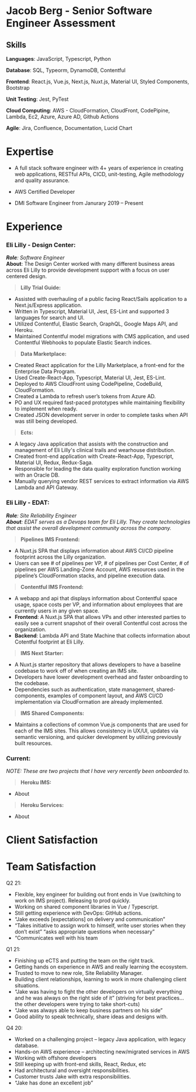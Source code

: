 # Jacob Berg - Senior Software Engineer Assessment 

## **Skills**

**Languages**: JavaScript, Typescript, Python

**Database**: SQL, Typeorm, DynamoDB, Contentful

**Frontend**: React.js, Vue.js, Next.js, Nuxt.js, Material UI, Styled Components, Bootstrap

**Unit Testing**: Jest, PyTest

**Cloud Computing**: AWS - CloudFormation, CloudFront, CodePipine, Lambda, Ec2, Azure, Azure AD, Github Actions

**Agile**: Jira, Confluence, Documentation, Lucid Chart

# **Expertise**

- A full stack software engineer with 4+ years of experience in creating web applications, RESTful APIs, CICD, unit-testing, Agile methodology and quality assurance. 

- AWS Certified Developer

- DMI Software Engineer from Janurary 2019 – Present

# **Experience**

### **Eli Lilly - Design Center:** 

***Role**: Software Engineer*  
**About**: The Design Center worked with many different business areas across Eli Lilly to provide development support with a focus on user centered design.

> **Lilly Trial Guide:** 

- Assisted with overhauling of a public facing React/Sails application to a Next.js/Express application.
- Written in Typescript, Material UI, Jest, ES-Lint  and supported 3 languages for search and UI.
- Utilized Contentful, Elastic Search, GraphQL, Google Maps API, and Heroku.
- Maintained Contentful model migrations with CMS application, and used Contentful Webhooks to populate Elastic Search indices.


> **Data Marketplace:** 

- Created React application for the Lilly Marketplace, a front-end for the Enterprise Data Program.
- Used Create-React-App, Typescript, Material UI, Jest, ES-Lint.
- Deployed to AWS CloudFront using CodePipeline, CodeBuild, CloudFormation.
- Created a Lambda to refresh user’s tokens from Azure AD.
- PO and UX required fast-paced prototypes while maintaining flexibility to implement when ready.
- Created JSON development server in order to complete tasks when API was still being developed.

> **Ects:** 

- A legacy Java application that assists with the construction and management of Eli Lilly's clinical trails and wearhouse distribution. 
- Created front-end application with Create-React-App, Typescript, Material UI, Redux, Redux-Saga.
- Responsible for leading the data quality exploration function working with an Oracle DB.
- Manually querying vendor REST services to extract information via AWS Lambda and API Gateway.


### **Eli Lilly - EDAT:** 

***Role**: Site Reliability Engineer*  
***About**: EDAT serves as a Devops team for Eli Lilly. They create technologies that assist the overall development community across the company.*

> **Pipelines IMS Frontend:**

- A Nuxt.js SPA that displays information about AWS CI/CD pipeline footprint across the Lilly organization. 
- Users can see # of pipelines per VP, # of pipelines per Cost Center, # of pipelines per AWS Landing-Zone Account, AWS resources used in the pipeline’s CloudFormation stacks, and pipeline execution data.

> **Contentful IMS Frontend:**

- A webapp and api that displays information about Contentful space usage, space costs per VP, and information about employees that are currently users in any given space.
- **Frontend**: A Nuxt.js SPA that allows VPs and other interested parties to easily see a current snapshot of their overall Contentful cost across the organization. 
- **Backend**: 
     Lambda API and State Machine that collects information about Cotentful footprint at Eli Lilly.

> **IMS Next Starter:**

- A Nuxt.js starter repository that allows developers to have a baseline codebase to work off of when creating an IMS site. 
- Developers have lower development overhead and faster onboarding to the codebase. 
- Dependencies such as authentication, state management, shared-components, examples of component layout, and AWS CI/CD implementation via CloudFormation are already implemented. 

> **IMS Shared Components:**

- Maintains a collections of common Vue.js components that are used for each of the IMS sites. This allows consistency in UX/UI, updates via semantic versioning, and quicker development by utilizing previously built resources. 


### **Current**:
*NOTE: These are two projects that I have very rercently been onboarded to.*

> **Heroku IMS:**
- About

> **Heroku Services:**
- About


 
# **Client Satisfaction**


# **Team Satisfaction**

Q2 21:

- Flexible, key engineer for building out front ends in Vue (switching to work on IMS project). Releasing to prod quickly.
- Working on shared component libraries in Vue / Typescript.
- Still getting experience with DevOps: GitHub actions.
- “Jake exceeds [expectations] on delivery and communication”
- “Takes initiative to assign work to himself, write user stories when they don’t exist” “asks appropriate questions when necessary”
- “Communicates well with his team

Q1 21: 

- Finishing up eCTS and putting the team on the right track.
- Getting hands on experience in AWS and really learning the ecosystem.
- Trusted to move to new role, Site Reliability Manager.
- Building client relationships, learning to work in more challenging client situations.
- “Jake was having to fight the other developers on virtually everything and he was always on the right side of it” (striving for best practices… the other developers were trying to take short-cuts)
- “Jake was always able to keep business partners on his side”
- Good ability to speak technically, share ideas and designs with.

Q4 20:

- Worked on a challenging project – legacy Java application, with legacy database.
- Hands-on AWS experience – architecting new/migrated services in AWS
- Working with offshore developers
- Still keeping up with front-end skills, React, Redux, etc
- Had architectural and oversight responsibilities.
- Customer trusts Jake with extra responsibilities.
- “Jake has done an excellent job”

